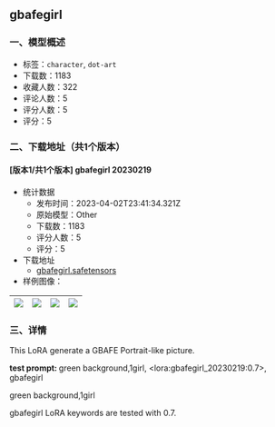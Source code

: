 ## gbafegirl
### 一、模型概述

- 标签：`character`, `dot-art`
- 下载数：1183
- 收藏人数：322
- 评论人数：5
- 评分人数：5
- 评分：5

### 二、下载地址（共1个版本）

#### [版本1/共1个版本] gbafegirl 20230219

- 统计数据
  - 发布时间：2023-04-02T23:41:34.321Z
  - 原始模型：Other
  - 下载数：1183
  - 评分人数：5
  - 评分：5
- 下载地址
  - [gbafegirl.safetensors](https://civitai.com/api/download/models/12494)
- 样例图像：

| <img src="https://image.civitai.com/xG1nkqKTMzGDvpLrqFT7WA/84a07b02-ee4b-44f9-0fcf-7f454a107a00/width=450/120357.jpeg" /> | <img src="https://image.civitai.com/xG1nkqKTMzGDvpLrqFT7WA/27991ca1-9715-4358-5cd6-803a85c37a00/width=450/120374.jpeg" /> | <img src="https://image.civitai.com/xG1nkqKTMzGDvpLrqFT7WA/166f6902-7e46-4ece-249f-3f9b10d7de00/width=450/120370.jpeg" /> | <img src="https://image.civitai.com/xG1nkqKTMzGDvpLrqFT7WA/3b2ba848-f500-4f44-90f9-fd0e413f1500/width=450/120373.jpeg" /> |
| ---- | ---- | ---- | ---- |


### 三、详情
<p>This LoRA generate a GBAFE Portrait-like picture.</p><p><strong>test prompt: </strong>green background,1girl, &lt;lora:gbafegirl_20230219:0.7&gt;, gbafegirl</p><p></p><p>green background,1girl</p><p>gbafegirl LoRA keywords are tested with 0.7.</p><p></p>